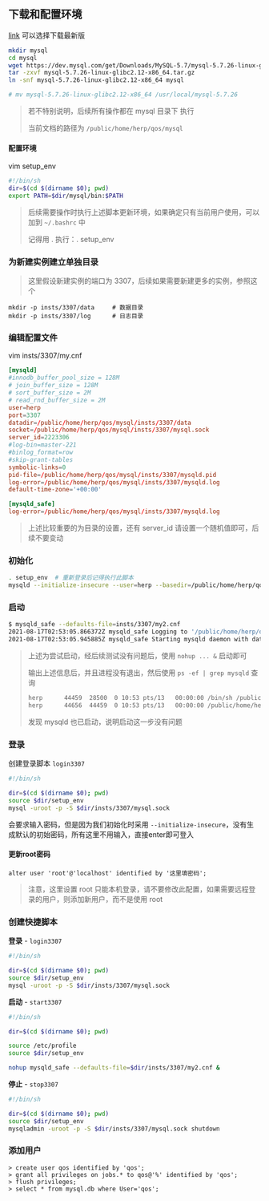 ## 下载和配置环境

[link](https://dev.mysql.com/downloads/mysql/) 可以选择下载最新版

```sh
mkdir mysql
cd mysql
wget https://dev.mysql.com/get/Downloads/MySQL-5.7/mysql-5.7.26-linux-glibc2.12-x86_64.tar.gz
tar -zxvf mysql-5.7.26-linux-glibc2.12-x86_64.tar.gz 
ln -snf mysql-5.7.26-linux-glibc2.12-x86_64 mysql

# mv mysql-5.7.26-linux-glibc2.12-x86_64 /usr/local/mysql-5.7.26
```

> 若不特别说明，后续所有操作都在 mysql 目录下 执行
>
> 当前文档的路径为 `/public/home/herp/qos/mysql`

#### 配置环境

vim setup_env

```sh
#!/bin/sh
dir=$(cd $(dirname $0); pwd)
export PATH=$dir/mysql/bin:$PATH
```

> 后续需要操作时执行上述脚本更新环境，如果确定只有当前用户使用，可以加到 `~/.bashrc` 中
>
> 记得用 . 执行：. setup_env

### 为新建实例建立单独目录

> 这里假设新建实例的端口为 3307，后续如果需要新建更多的实例，参照这个

```
mkdir -p insts/3307/data     # 数据目录
mkdir -p insts/3307/log      # 日志目录
```

### 编辑配置文件

vim insts/3307/my.cnf

```conf
[mysqld]
#innodb_buffer_pool_size = 128M
# join_buffer_size = 128M
# sort_buffer_size = 2M
# read_rnd_buffer_size = 2M
user=herp
port=3307
datadir=/public/home/herp/qos/mysql/insts/3307/data
socket=/public/home/herp/qos/mysql/insts/3307/mysql.sock
server_id=2223306
#log-bin=master-221
#binlog_format=row
#skip-grant-tables
symbolic-links=0
pid-file=/public/home/herp/qos/mysql/insts/3307/mysqld.pid
log-error=/public/home/herp/qos/mysql/insts/3307/mysqld.log
default-time-zone='+00:00'

[mysqld_safe]
log-error=/public/home/herp/qos/mysql/insts/3307/mysqld.log
```

> 上述比较重要的为目录的设置，还有 server_id 请设置一个随机值即可，后续不要变动

### 初始化

```sh
. setup_env  # 重新登录后记得执行此脚本
mysqld --initialize-insecure --user=herp --basedir=/public/home/herp/qos/mysql/mysql --datadir=/public/home/herp/qos/mysql/insts/3307/data
```

### 启动

```sh
$ mysqld_safe --defaults-file=insts/3307/my2.cnf
2021-08-17T02:53:05.866372Z mysqld_safe Logging to '/public/home/herp/qos/mysql/insts/3307/mysqld.log'.
2021-08-17T02:53:05.945885Z mysqld_safe Starting mysqld daemon with databases from /public/home/herp/qos/mysql/insts/3307/data
```

> 上述为尝试启动，经后续测试没有问题后，使用 `nohup ... &` 启动即可
>
> 输出上述信息后，并且进程没有退出，然后使用 `ps -ef | grep mysqld` 查询
>
> ```sh
> herp      44459  28500  0 10:53 pts/13   00:00:00 /bin/sh /public/home/herp/qos/mysql/mysql/bin/mysqld_safe --defaults-file=insts/3307/my2.cnf --skip-grant-tables
> herp      44656  44459  0 10:53 pts/13   00:00:00 /public/home/herp/qos/mysql/mysql/bin/mysqld --defaults-file=insts/3307/my2.cnf --basedir=/public/home/herp/qos/mysql/mysql --datadir=/public/home/herp/qos/mysql/insts/3307/data --plugin-dir=/public/home/herp/qos/mysql/mysql/lib/plugin --log-error=/public/home/herp/qos/mysql/insts/3307/mysqld.log --pid-file=/public/home/herp/qos/mysql/insts/3307/mysqld.pid --socket=/public/home/herp/qos/mysql/insts/3307/mysql.sock --port=3307
> ```
>
> 发现 mysqld 也已启动，说明启动这一步没有问题

### 登录

创建登录脚本 `login3307`

```sh
#!/bin/sh

dir=$(cd $(dirname $0); pwd)
source $dir/setup_env
mysql -uroot -p -S $dir/insts/3307/mysql.sock
```

会要求输入密码，但是因为我们初始化时采用 `--initialize-insecure`，没有生成默认的初始密码，所有这里不用输入，直接enter即可登入

#### 更新root密码

```mysql
alter user 'root'@'localhost' identified by '这里填密码';
```

> 注意，这里设置 root 只能本机登录，请不要修改此配置，如果需要远程登录的用户，则添加新用户，而不是使用 root

### 创建快捷脚本

**登录** - `login3307`

```sh
#!/bin/sh

dir=$(cd $(dirname $0); pwd)
source $dir/setup_env
mysql -uroot -p -S $dir/insts/3307/mysql.sock
```

**启动** - `start3307`

```sh 
#!/bin/sh

dir=$(cd $(dirname $0); pwd)

source /etc/profile
source $dir/setup_env

nohup mysqld_safe --defaults-file=$dir/insts/3307/my2.cnf &
```

**停止** - `stop3307`

```sh
#!/bin/sh

dir=$(cd $(dirname $0); pwd)
source $dir/setup_env
mysqladmin -uroot -p -S $dir/insts/3307/mysql.sock shutdown
```

### 添加用户

```mysql
> create user qos identified by 'qos';
> grant all privileges on jobs.* to qos@'%' identified by 'qos';
> flush privileges;
> select * from mysql.db where User='qos';
```



